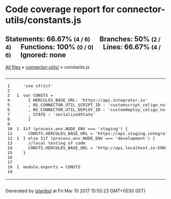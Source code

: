 <!doctype html>
<html lang="en">
<head>
    <title>Code coverage report for connector-utils/constants.js</title>
    <meta charset="utf-8">
    <link rel="stylesheet" href="../prettify.css">
    <link rel="stylesheet" href="../base.css">
    <style type='text/css'>
        div.coverage-summary .sorter {
            background-image: url(../sort-arrow-sprite.png);
        }
    </style>
</head>
<body>
<div class="header medium">
    <h1>Code coverage report for <span class="entity">connector-utils/constants.js</span></h1>
    <h2>
        Statements: <span class="metric">66.67% <small>(4 / 6)</small></span> &nbsp;&nbsp;&nbsp;&nbsp;
        Branches: <span class="metric">50% <small>(2 / 4)</small></span> &nbsp;&nbsp;&nbsp;&nbsp;
        Functions: <span class="metric">100% <small>(0 / 0)</small></span> &nbsp;&nbsp;&nbsp;&nbsp;
        Lines: <span class="metric">66.67% <small>(4 / 6)</small></span> &nbsp;&nbsp;&nbsp;&nbsp;
        Ignored: <span class="metric"><span class="ignore-none">none</span></span> &nbsp;&nbsp;&nbsp;&nbsp;
    </h2>
    <div class="path"><a href="../index.html">All files</a> &#187; <a href="index.html">connector-utils/</a> &#187; constants.js</div>
</div>
<div class="body">
<pre><table class="coverage">
<tr><td class="line-count">1
2
3
4
5
6
7
8
9
10
11
12
13
14
15
16
17
18
19</td><td class="line-coverage"><span class="cline-any cline-neutral">&nbsp;</span>
<span class="cline-any cline-neutral">&nbsp;</span>
<span class="cline-any cline-yes">1</span>
<span class="cline-any cline-neutral">&nbsp;</span>
<span class="cline-any cline-neutral">&nbsp;</span>
<span class="cline-any cline-neutral">&nbsp;</span>
<span class="cline-any cline-neutral">&nbsp;</span>
<span class="cline-any cline-neutral">&nbsp;</span>
<span class="cline-any cline-neutral">&nbsp;</span>
<span class="cline-any cline-yes">1</span>
<span class="cline-any cline-no">&nbsp;</span>
<span class="cline-any cline-yes">1</span>
<span class="cline-any cline-neutral">&nbsp;</span>
<span class="cline-any cline-no">&nbsp;</span>
<span class="cline-any cline-neutral">&nbsp;</span>
<span class="cline-any cline-neutral">&nbsp;</span>
<span class="cline-any cline-neutral">&nbsp;</span>
<span class="cline-any cline-yes">1</span>
<span class="cline-any cline-neutral">&nbsp;</span></td><td class="text"><pre class="prettyprint lang-js">'use strict'
&nbsp;
var CONSTS =
  { HERCULES_BASE_URL: 'https://api.integrator.io'
  , NS_CONNECTOR_UTIL_SCRIPT_ID : 'customscript_celigo_nsconnectorutil'
  , NS_CONNECTOR_UTIL_DEPLOY_ID : 'customdeploy_celigo_nsconnectorutil'
  , STATE : 'serializedState'
  }
&nbsp;
<span class="missing-if-branch" title="if path not taken" >I</span>if (process.env.NODE_ENV === 'staging') {
<span class="cstat-no" title="statement not covered" >  CONSTS.HERCULES_BASE_URL = 'https://api.staging.integrator.io'</span>
} else <span class="missing-if-branch" title="if path not taken" >I</span>if (process.env.NODE_ENV === 'development') {
  //local testing of code
<span class="cstat-no" title="statement not covered" >  CONSTS.HERCULES_BASE_URL = 'http://api.localhost.io:5000'</span>
}
&nbsp;
&nbsp;
module.exports = CONSTS
&nbsp;</pre></td></tr>
</table></pre>

</div>
<div class="footer">
    <div class="meta">Generated by <a href="http://istanbul-js.org/" target="_blank">istanbul</a> at Fri Mar 10 2017 15:55:23 GMT+0530 (IST)</div>
</div>
<script src="../prettify.js"></script>
<script>
window.onload = function () {
        if (typeof prettyPrint === 'function') {
            prettyPrint();
        }
};
</script>
<script src="../sorter.js"></script>
</body>
</html>
